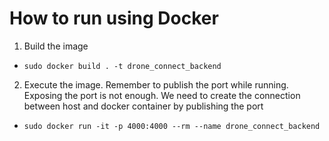 # How to run using Docker

1. Build the image
- `sudo docker build . -t drone_connect_backend`
2. Execute the image. Remember to publish the port while running. Exposing the port is not enough. We need to create the connection between host and docker container by publishing the port
- `sudo docker run -it -p 4000:4000 --rm --name drone_connect_backend`
